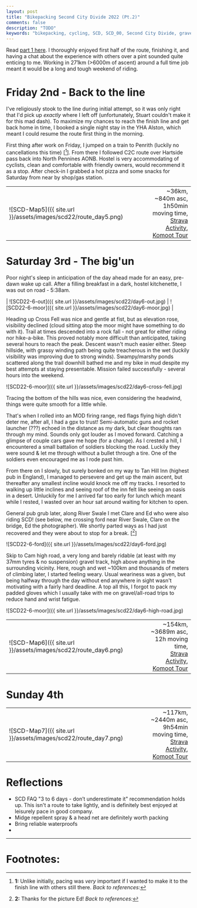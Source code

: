 ```yaml
---
layout: post
title: "Bikepacking Second City Divide 2022 (Pt.2)"
comments: false
description: "TODO"
keywords: "bikepacking, cycling, SCD, SCD_00, Second City Divide, gravel, Glasgow, Manchester, travel, leisure, 2022, Scotland, rough stuff, YHA Alston, Cross Fell, hike-a-bike"
---
```


Read [part 1 here](http://tomaskul.github.io/2022/bikepacking-second-city-divide-pt1/). I thoroughly enjoyed first half of the route, finishing it, and having a chat about the experience with others over a pint sounded quite enticing to me. Working in 271km (>6000m of ascent) around a full time job meant it would be a long and tough weekend of riding.

# Friday 2nd - Back to the line
I've religiously stook to the line during initial attempt, so it was only right that I'd pick up _exactly_ where I left off (unfortunately, Stuart couldn't make it for this mad dash). To maximize my chances to reach the finish line and get back home in time, I booked a single night stay in the YHA Alston, which meant I could resume the route first thing in the morning.

First thing after work on Friday, I jumped on a train to Penrith (luckily no cancellations this time) [[^1]]. From there I followed C2C route over Hartside pass back into North Pennines AONB. Hostel is very accommodating of cyclists, clean and comfortable with friendly owners, would recommend it as a stop. After check-in I grabbed a hot pizza and some snacks for Saturday from near by shop/gas station.

| | |
| :--- | ---: |
| ![SCD-Map5]({{ site.url }}/assets/images/scd22/route_day5.png) | ~36km, ~840m asc,<br/> 1h50min moving time, <br/> [Strava Activity](https://www.strava.com/activities/7743490408), [Komoot Tour](https://www.komoot.com/tour/912619608)|

# Saturday 3rd - The big'un
Poor night's sleep in anticipation of the day ahead made for an easy, pre-dawn wake up call. After a filling breakfast in a dark, hostel kitchenette, I was out on road - 5:38am.

| ![SCD22-6-out]({{ site.url }}/assets/images/scd22/day6-out.jpg) | ![SCD22-6-moor]({{ site.url }}/assets/images/scd22/day6-moor.jpg) |

Heading up Cross Fell was nice and gentle at fist, but as elevation rose, visibility declined (cloud sitting atop the moor might have something to do with it). Trail at times descended into a rock fall - not great for either riding nor hike-a-bike. This proved notably more difficult than anticipated, taking several hours to reach the peak. Descent wasn't much easier either. Steep hillside, with grassy winding path being quite treacherous in the wet (luckily visibility was improving due to strong winds). Swampy/marshy ponds scattered along the trail downhill bathed me and my bike in mud despite my best attempts at staying presentable. Mission failed successfully - several hours into the weekend.

![SCD22-6-moor]({{ site.url }}/assets/images/scd22/day6-cross-fell.jpg)

Tracing the bottom of the hills was nice, even considering the headwind, things were quite smooth for a little while. 

That's when I rolled into an MOD firing range, red flags flying high didn't deter me, after all, I had a gpx to trust! Semi-automatic guns and rocket launcher (???) echoed in the distance as my dark, but clear thoughts ran through my mind. Sounds only got louder as I moved forward. Catching a glimpse of couple cars gave me hope (for a change). As I crested a hill, I encountered a small battalion of soldiers blocking the road. Luckily they were sound & let me through without a bullet through a tire. One of the soldiers even encouraged me as I rode past him.

From there on I slowly, but surely bonked on my way to Tan Hill Inn (highest pub in England), I managed to persevere and get up the main ascent, but thereafter any smallest incline would knock me off my tracks. I resorted to walking up little inclines and seeing roof of the inn felt like seeing an oasis in a desert. Unluckily for me I arrived far too early for lunch which meant while I rested, I wasted over an hour sat around waiting for kitchen to open.

General pub grub later, along River Swale I met Clare and Ed who were also riding SCD! (see below, me crossing ford near River Swale, Clare on the bridge, Ed the photographer). We shortly parted ways as I had just recovered and they were about to stop for a break. [[^2]]

![SCD22-6-ford]({{ site.url }}/assets/images/scd22/day6-ford.jpg)

Skip to Cam high road, a very long and barely ridable (at least with my 37mm tyres & no suspension) gravel track, high above anything in the surrounding vicinity. Here, rough and wet ~100km and thousands of meters of climbing later, I started feeling weary. Usual weariness was a given, but being halfway through the day without end anywhere in sight wasn't motivating with a fairly hard deadline. A top all this, I forgot to pack my padded gloves which I usually take with me on gravel/all-road trips to reduce hand and wrist fatigue. 

![SCD22-6-moor]({{ site.url }}/assets/images/scd22/day6-high-road.jpg)

|||
| :--- | ---: |
| ![SCD-Map6]({{ site.url }}/assets/images/scd22/route_day6.png) | ~154km, ~3689m asc,<br/> 12h moving time, <br/> [Strava Activity](https://www.strava.com/activities/7751675430), [Komoot Tour](https://www.komoot.com/tour/914602467)|


# Sunday 4th

|||
| :--- | ---: |
| ![SCD-Map7]({{ site.url }}/assets/images/scd22/route_day7.png) | ~117km, ~2440m asc,<br/> 9h54min moving time, <br/> [Strava Activity](https://www.strava.com/activities/7754919721 ), [Komoot Tour](https://www.komoot.com/tour/915656593)|

# Reflections
- SCD FAQ "3 to 6 days - don’t underestimate it" recommendation holds up. This isn't a route to take lightly, and is definitely best enjoyed at leisurely pace in good company.
- Midge repellent spray & a head net are definitely worth packing
- Bring reliable waterproofs
- 


---
# Footnotes:
[^1]: **1:** Unlike initially, pacing was *very* important if I wanted to make it to the finish line with others still there. _Back to references:_
[^2]: **2:** Thanks for the picture Ed! _Back to references:_